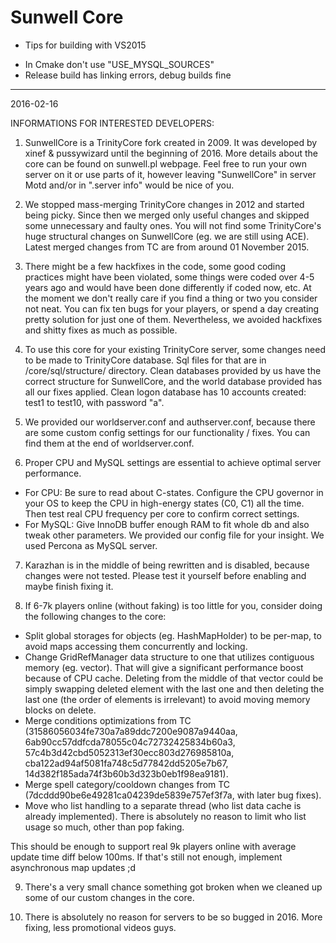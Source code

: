 # Sunwell Core

- Tips for building with VS2015
* In Cmake don't use "USE_MYSQL_SOURCES"
* Release build has linking errors, debug builds fine

---- 

2016-02-16

INFORMATIONS FOR INTERESTED DEVELOPERS:

1) SunwellCore is a TrinityCore fork created in 2009. It was developed by xinef & pussywizard until the beginning of 2016. More details about the core can be found on sunwell.pl webpage. Feel free to run your own server on it or use parts of it, however leaving "SunwellCore" in server Motd and/or in ".server info" would be nice of you.

2) We stopped mass-merging TrinityCore changes in 2012 and started being picky. Since then we merged only useful changes and skipped some unnecessary and faulty ones. You will not find some TrinityCore's huge structural changes on SunwellCore (eg. we are still using ACE). Latest merged changes from TC are from around 01 November 2015.

3) There might be a few hackfixes in the code, some good coding practices might have been violated, some things were coded over 4-5 years ago and would have been done differently if coded now, etc. At the moment we don't really care if you find a thing or two you consider not neat. You can fix ten bugs for your players, or spend a day creating pretty solution for just one of them. Nevertheless, we avoided hackfixes and shitty fixes as much as possible.

4) To use this core for your existing TrinityCore server, some changes need to be made to TrinityCore database. Sql files for that are in /core/sql/structure/ directory. Clean databases provided by us have the correct structure for SunwellCore, and the world database provided has all our fixes applied. Clean logon database has 10 accounts created: test1 to test10, with password "a".

5) We provided our worldserver.conf and authserver.conf, because there are some custom config settings for our functionality / fixes. You can find them at the end of worldserver.conf.

6) Proper CPU and MySQL settings are essential to achieve optimal server performance.
- For CPU: Be sure to read about C-states. Configure the CPU governor in your OS to keep the CPU in high-energy states (C0, C1) all the time. Then test real CPU frequency per core to confirm correct settings.
- For MySQL: Give InnoDB buffer enough RAM to fit whole db and also tweak other parameters. We provided our config file for your insight. We used Percona as MySQL server.

7) Karazhan is in the middle of being rewritten and is disabled, because changes were not tested. Please test it yourself before enabling and maybe finish fixing it.

8) If 6-7k players online (without faking) is too little for you, consider doing the following changes to the core:
- Split global storages for objects (eg. HashMapHolder<Creature>) to be per-map, to avoid maps accessing them concurrently and locking.
- Change GridRefManager data structure to one that utilizes contiguous memory (eg. vector). That will give a significant performance boost because of CPU cache. Deleting from the middle of that vector could be simply swapping deleted element with the last one and then deleting the last one (the order of elements is irrelevant) to avoid moving memory blocks on delete.
- Merge conditions optimizations from TC (31586056034fe730a7a89ddc7200e9087a9440aa, 6ab90cc57ddfcda78055c04c72732425834b60a3, 57c4b3d42cbd5052313ef30ecc803d276985810a, cba122ad94af5081fa748c5d77842dd5205e7b67, 14d382f185ada74f3b60b3d323b0eb1f98ea9181).
- Merge spell category/cooldown changes from TC (7dcddd90be6e49281ca04239de5839e757ef3f7a, with later bug fixes).
- Move who list handling to a separate thread (who list data cache is already implemented). There is absolutely no reason to limit who list usage so much, other than pop faking.

This should be enough to support real 9k players online with average update time diff below 100ms. If that's still not enough, implement asynchronous map updates ;d

9) There's a very small chance something got broken when we cleaned up some of our custom changes in the core.

10) There is absolutely no reason for servers to be so bugged in 2016. More fixing, less promotional videos guys.
